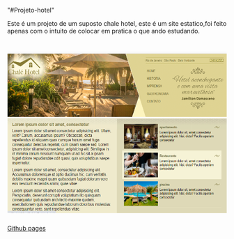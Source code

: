 "#Projeto-hotel"

<p>Este é um projeto de um suposto chale hotel, este é um site estatico,foi feito apenas com o intuito de colocar em pratica o que ando estudando.</p>

<h1>
  <img alt="Readme" src="print.png">
</h1>

<a href="https://gabrielhlp.github.io/Projeto-hotel/">Github pages</a>
